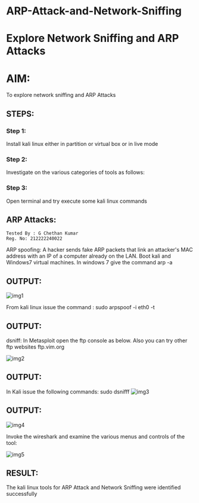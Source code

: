 # ARP-Attack-and-Network-Sniffing
# Explore Network Sniffing and ARP Attacks

# AIM:

To explore network sniffing and ARP Attacks

## STEPS:

### Step 1:

Install kali linux either in partition or virtual box or in live mode

### Step 2:

Investigate on the various categories of tools as follows:


### Step 3:
Open terminal and try execute some kali linux commands

## ARP Attacks:  
```
Tested By : G Chethan Kumar
Reg. No: 212222240022
```
ARP spoofing: A hacker sends fake ARP packets that link an attacker's MAC address with an IP of a computer already on the LAN. 
Boot kali and Windows7 virtual machines.
In windows 7 give the command arp -a
## OUTPUT:
![img1](https://github.com/user-attachments/assets/a659dbd6-98d3-4b41-9d4c-0fb614664657)


From kali linux issue the command :
sudo arpspoof -i eth0 -t <target system> <gateway>
## OUTPUT:


 dsniff:
In Metasploit open the ftp console as below. Also you can try other ftp websites ftp.vim.org

![img2](https://github.com/user-attachments/assets/fe522e80-b2bf-4ba3-ac62-12c028d37348)

## OUTPUT:

In Kali issue the following commands:
sudo dsnifff
![img3](https://github.com/user-attachments/assets/9d5e10eb-f6e5-4c57-9936-f409ec960833)

## OUTPUT:

![img4](https://github.com/user-attachments/assets/ead19044-d491-4682-9d98-ba3083e8fb14)

Invoke the wireshark and examine the various menus  and controls of the tool:

![img5](https://github.com/user-attachments/assets/6b4a9a07-8310-463c-862d-c2f6dae26fe2)

## RESULT:
The kali linux tools for ARP Attack and Network Sniffing were identified successfully
